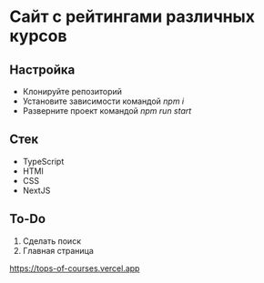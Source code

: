 # Сайт с рейтингами различных курсов

## Настройка
* Клонируйте репозиторий
* Установите зависимости командой *npm i*
* Разверните проект командой *npm run start*

## Стек
* TypeScript
* HTMl
* CSS
* NextJS

## To-Do
1. Сделать поиск
2. Главная страница

https://tops-of-courses.vercel.app